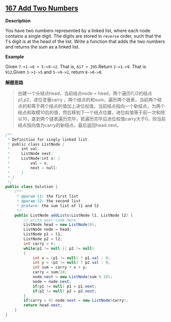 ## [167 Add Two Numbers](http://www.lintcode.com/en/problem/add-two-numbers/)

**Description**

You have two numbers represented by a linked list, where each node contains a single digit. The digits are stored in `reverse` order, such that the 1's digit is at the head of the list. Write a function that adds the two numbers and returns the sum as a linked list.

**Example**

Given `7->1->6 + 5->9->2`. That is, `617 + 295`.Return `2->1->9`. That is `912`.Given `3->1->5` and `5->9->2`, return `8->0->8`.

**解题思路**

> 创建一个头结点head，当前结点node = head，两个遍历l1,l2的结点p1,p2，进位变量carry ，两个结点的和sum，遍历两个链表，当前两个结点的和等于两个结点的值加上进位权值，当前结点指向一个新结点，为两个结点和取模10后的值，然后移到下一个结点位置，进位权值等于前一次和除以10，直到两个链表遍历完毕，若遍历完毕后进位权值carry大于0，则当前结点指向值为carry的新结点，最后返回head.next。

```java
/**
 * Definition for singly-linked list.
 * public class ListNode {
 *     int val;
 *     ListNode next;
 *     ListNode(int x) {
 *         val = x;
 *         next = null;      
 *     }
 * }
 */
public class Solution {
    /**
     * @param l1: the first list
     * @param l2: the second list
     * @return: the sum list of l1 and l2 
     */
    public ListNode addLists(ListNode l1, ListNode l2) {
        // write your code here
        ListNode head = new ListNode(0);
        ListNode node = head;
        ListNode p1 = l1;
        ListNode p2 = l2;
        int carry = 0;
        while(p1 != null || p2 != null)
        {
            int x = (p1 != null) ? p1.val : 0;
            int y = (p2 != null) ? p2.val : 0;
            int sum = carry + x + y;
            carry = sum/10;
            node.next = new ListNode(sum % 10);
            node = node.next;
            if(p1 != null) p1 = p1.next;
            if(p2 != null) p2 = p2.next;
        }
        if(carry > 0) node.next = new ListNode(carry);
        return head.next;
    }
}
```

